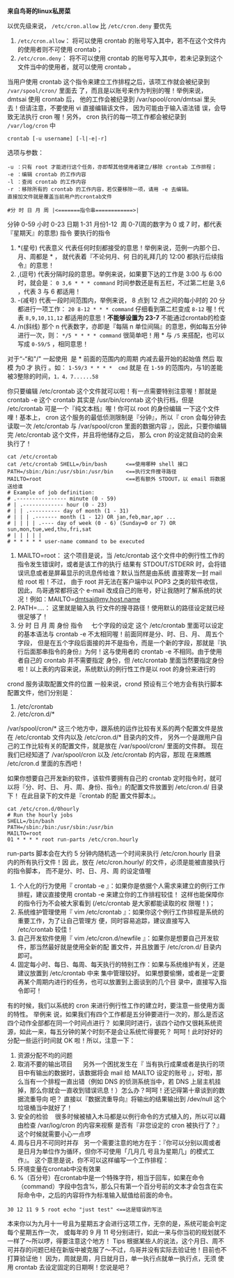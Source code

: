 __来自鸟哥的linux私房菜__

以优先级来说， `/etc/cron.allow` 比 `/etc/cron.deny` 要优先

1. `/etc/cron.allow`： 将可以使用 crontab 的账号写入其中，若不在这个文件内的使用者则不可使用 crontab；
1. `/etc/cron.deny`： 将不可以使用 crontab 的账号写入其中，若未记录到这个文件当中的使用者，就可以使用 crontab 。

当用户使用 crontab 这个指令来建立工作排程之后，该项工作就会被纪录到 `/var/spool/cron/` 里面去 了，而且是以账号来作为判别的喔！举例来说， dmtsai 使用 crontab 后， 他的工作会被纪录到 /var/spool/cron/dmtsai 里头去！但请注意，不要使用 vi 直接编辑该文件， 因为可能由于输入语法错 误，会导致无法执行 cron 喔！另外， cron 执行的每一项工作都会被纪录到  `/var/log/cron` 中

`crontab [-u username] [-l|-e|-r]`

选项与参数：

```
-u ：只有 root 才能进行这个任务，亦即帮其他使用者建立/移除 crontab 工作排程；
-e ：编辑 crontab 的工作内容
-l ：查阅 crontab 的工作内容
-r ：移除所有的 crontab 的工作内容，若仅要移除一项，请用 -e 去编辑。
直接加文件就是覆盖当前用户的crontab文件
```

```
#分 时 日 月 周 |<=======指令串============>|
```

分钟 0-59 小时 0-23 日期 1-31 月份1-12  周 0-7(周的数字为 0 或 7 时，都代表『星期天』的意思) 指令 要执行的指令


1. *(星号) 代表意义
代表任何时刻都接受的意思！举例来说，范例一内那个日、月、周都是 * ， 就代表着『不论何月、何 日的礼拜几的 12:00 都执行后续指令』的意思！
1. ,(逗号)
代表分隔时段的意思。举例来说，如果要下达的工作是 3:00 与 6:00 时，就会是： `0 3,6 * * * command` 时间参数还是有五栏，不过第二栏是 3,6 ，代表 3 与 6 都适用！
1. -(减号)
代表一段时间范围内，举例来说， 8 点到 12 点之间的每小时的 20 分都进行一项工作： `20 8-12 * * * command` 仔细看到第二栏变成 `8-12` 喔！代表 `8,9,10,11,12` 都适用的意思！<strong>不能够设置为 23-7</strong> 不能通过crontab的检查
1. /n(斜线)
那个 n 代表数字，亦即是『每隔 n 单位间隔』的意思，例如每五分钟进行一次，则： `*/5 * * * * command` 很简单吧！用 * 与 `/5` 来搭配，也可以写成 `0-59/5` ，相同意思！

对于“-“和"/" 一起使用  是 * 前面的范围内的周期 内减去最开始的起始值 然后 取模 为0 才 执行 。如： `1-59/3 * * * *  cmd` 就是 在 `1-59` 的范围内，与1的差能被3整除的时间，`1，4，7......58`

你只要编辑 /etc/crontab 这个文件就可以啦！有一点需要特别注意喔！那就是 crontab -e 这个 crontab 其实是 /usr/bin/crontab 这个执行档，但是 /etc/crontab 可是一个『纯文本档』喔！你可以 root 的身份编辑 一下这个文件哩！基本上， cron 这个服务的最低侦测限制是『分钟』，所以『 cron 会每分钟去读取一次 /etc/crontab 与 /var/spool/cron 里面的数据内容 』，因此，只要你编辑完 /etc/crontab 这个文件，并且将他储存之后， 那么 cron 的设定就自动的会来执行了！

```
cat /etc/crontab
cat /etc/crontab SHELL=/bin/bash      <==使用哪种 shell 接口
PATH=/sbin:/bin:/usr/sbin:/usr/bin    <==执行文件搜寻路径
MAILTO=root                           <==若有额外 STDOUT，以 email 将数据送给谁
# Example of job definition:
# .---------------- minute (0 - 59)
# | .------------- hour (0 - 23)
# | | .---------- day of month (1 - 31)
# | | | .------- month (1 - 12) OR jan,feb,mar,apr ...
# | | | | .---- day of week (0 - 6) (Sunday=0 or 7) OR sun,mon,tue,wed,thu,fri,sat
# | | | | | 
# * * * * * user-name command to be executed
```

1. MAILTO=root：
这个项目是说，当 /etc/crontab 这个文件中的例行性工作的指令发生错误时，或者是该工作的执行 结果有 STDOUT/STDERR 时，会将错误讯息或者是屏幕显示的讯息传给谁？默认当然是由系统 直接寄发一封 mail 给 root 啦！不过， 由于 root 并无法在客户端中以 POP3 之类的软件收信， 因此，鸟哥通常都将这个 e-mail 改成自己的账号，好让我随时了解系统的状况！例如：MAILTO=dmtsai@my.host.name
1. PATH=....：
这里就是输入执 行文件的搜寻路径！使用默认的路径设定就已经很足够了！
1. 分 时 日 月 周 身份 指令     七个字段的设定
这个 /etc/crontab 里面可以设定的基本语法与 crontab -e 不太相同喔！前面同样是分、时、日、月、 周五个字段， 但是在五个字段后面接的并不是指令，而是一个新的字段，那就是『执行后面那串指令的身份』为何！这与使用者的 crontab -e 不相同。由于使用者自己的 crontab 并不需要指定 身份，但 /etc/crontab 里面当然要指定身份啦！以上表的内容来说，系统默认的例行性工作是以 root 的身份来进行的

crond 服务读取配置文件的位置 一般来说，crond 预设有三个地方会有执行脚本配置文件，他们分别是：

1. /etc/crontab
1. /etc/cron.d/*

/var/spool/cron/*
这三个地方中，跟系统的运作比较有关系的两个配置文件是放在 /etc/crontab 文件内以及 /etc/cron.d/* 目录内的文件， 另外一个是跟用户自己的工作比较有关的配置文件，就是放在 /var/spool/cron/ 里面的文件群。 现在我们已经知道了 /var/spool/cron 以及 /etc/crontab 的内容，那现 在来瞧瞧 /etc/cron.d 里面的东西吧！

如果你想要自己开发新的软件，该软件要拥有自己的 crontab 定时指令时，就可以将『分、时、日、 月、周、身份、指令』的配置文件放置到 /etc/cron.d/ 目录下！ 在此目录下的文件是『crontab 的配 置文件脚本』。

```
cat /etc/cron.d/0hourly 
# Run the hourly jobs 
SHELL=/bin/bash 
PATH=/sbin:/bin:/usr/sbin:/usr/bin 
MAILTO=root 
01 * * * * root run-parts /etc/cron.hourly
```

run-parts 脚本会在大约 5 分钟内随机选一个时间来执行 /etc/cron.hourly 目录内的所有执行文件！因 此，放在 /etc/cron.hourly/ 的文件，必须是能被直接执行的指令脚本， 而不是分、时、日、月、周 的设定值喔

1. 个人化的行为使用『 crontab -e 』：如果你是依据个人需求来建立的例行工作排程，建议直接使用 crontab -e 来建立你的工作排程较佳！ 这样也能保障你的指令行为不会被大家看到 (/etc/crontab 是大家都能读取的权 限喔！)；
1. 系统维护管理使用『 vim /etc/crontab 』：如果你这个例行工作排程是系统的重要工作，为了让自己管理方 便，同时容易追踪，建议直接写入 /etc/crontab 较佳！
1. 自己开发软件使用『 vim /etc/cron.d/newfile 』：如果你是想要自己开发软件，那当然最好就是使用全新的配 置文件，并且放置于 /etc/cron.d/ 目录内即可。
1. 固定每小时、每日、每周、每天执行的特别工作：如果与系统维护有关，还是建议放置到 /etc/crontab 中来 集中管理较好。 如果想要偷懒，或者是一定要再某个周期内进行的任务，也可以放置到上面谈到的几个目 录中，直接写入指令即可！

有的时候，我们以系统的 cron 来进行例行性工作的建立时，要注意一些使用方面的特性。 举例来 说，如果我们有四个工作都是五分钟要进行一次的，那么是否这四个动作全部都在同一个时间点进行？ 如果同时进行，该四个动作又很耗系统资源，如此一来，每五分钟的某个时刻不是会让系统忙得要死？ 呵呵！此时好好的分配一些运行时间就 OK 啦！所以，注意一下：


1. 资源分配不均的问题
1. 取消不要的输出项目      另外一个困扰发生在『 当有执行成果或者是执行的项目中有输出的数据时，该数据将会 mail 给 MAILTO 设定的账号 』，好啦，那么当有一个排程一直出错（例如 DNS 的侦测系统当中，若 DNS 上层主机挂掉，那么你就会一直收到错误讯息！）怎么办？呵呵！还记得第十章谈到的数据流重导向 吧？ 直接以『数据流重导向』将输出的结果输出到 /dev/null 这个垃圾桶当中就好了！
1. 安全的检验    很多时候被植入木马都是以例行命令的方式植入的，所以可以藉由检查 /var/log/cron 的内容来视察 是否有『非您设定的 cron 被执行了？』这个时候就需要小心一点啰
1. 周与日月不可同时并存   另一个需要注意的地方在于：『你可以分别以周或者是日月为单位作为循环，但你不可使用「几月几 号且为星期几」的模式工作』。 这个意思是说，你不可以这样编写一个工作排程：
1. 环境变量在crontab中没有效果
1. %（百分号）在crontab中是一个特殊字符，相当于回车，如果在命令（command）字段中包含%，那么只有第一个百分号前的文本才会包含在实际命令中，之后的内容将作为标准输入赋值给前面的命令。


```crontab
30 12 11 9 5 root echo "just test" <==这是错误的写法
```

本来你以为九月十一号且为星期五才会进行这项工作，无奈的是，系统可能会判定每个星期五作一次， 或每年的 9 月 11 号分别进行，如此一来与你当初的规划就不一样了～所以啰，得要注意这个地方！
Tips 根据某些人的说法，这个月日、周不可并存的问题已经在新版中被克服了～不过，鸟哥并没有实际去验证他！目前也不打算验证他！ 因为，周就是周，月日就月日，单一执行点就单一执行点，无须 使用 crontab 去设定固定的日期啊！您说是吧？
